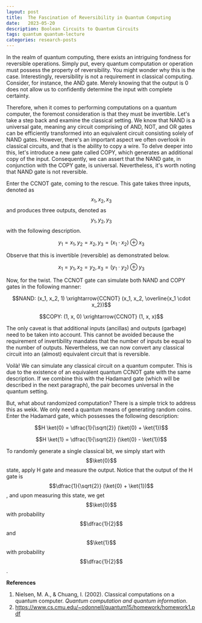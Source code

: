 ```yaml
---
layout: post
title:  The Fascination of Reversibility in Quantum Computing
date:   2023-05-20
description: Boolean Circuits to Quantum Circuits
tags: quantum quantum-lecture
categories: research-posts
---
```


In the realm of quantum computing, there exists an intriguing fondness for reversible operations. Simply put, every quantum computation or operation must possess the property of reversibility. You might wonder why this is the case. Interestingly, reversibility is not a requirement in classical computing. Consider, for instance, the AND gate. Merely knowing that the output is 0 does not allow us to confidently determine the input with complete certainty.

Therefore, when it comes to performing computations on a quantum computer, the foremost consideration is that they must be invertible. Let's take a step back and examine the classical setting. We know that NAND is a universal gate, meaning any circuit comprising of AND, NOT, and OR gates can be efficiently transformed into an equivalent circuit consisting solely of NAND gates. However, there's an important aspect we often overlook in classical circuits, and that is the ability to copy a wire. To delve deeper into this, let's introduce a new gate called COPY, which generates an additional copy of the input. Consequently, we can assert that the NAND gate, in conjunction with the COPY gate, is universal. Nevertheless, it's worth noting that NAND gate is not reversible.

Enter the CCNOT gate, coming to the rescue. This gate takes three inputs, denoted as  $$x_1, x_2, x_3$$ and produces three outputs, denoted as $$y_1, y_2, y_3$$ with the following description.

$$y_1 = x_1, y_2 = x_2, y_3 = (x_1 \cdot x_2) \oplus x_3$$

Observe that this is invertible (reversible) as demonstrated below.

$$x_1 = y_1, x_2 = y_2, x_3 = (y_1 \cdot y_2) \oplus y_3$$

Now, for the twist. The CCNOT gate can simulate both NAND and COPY gates in the following manner:

$$NAND: (x_1, x_2, 1) \xrightarrow{CCNOT} (x_1, x_2, \overline{x_1 \cdot x_2})$$

$$COPY: (1, x, 0) \xrightarrow{CCNOT} (1, x, x)$$

The only caveat is that additional inputs (ancillas) and outputs (garbage) need to be taken into account. This cannot be avoided because the requirement of invertibility mandates that the number of inputs be equal to the number of outputs. Nevertheless, we can now convert any classical circuit into an (almost) equivalent circuit that is reversible.

Voilà! We can simulate any classical circuit on a quantum computer. This is due to the existence of an equivalent quantum CCNOT gate with the same description. If we combine this with the Hadamard gate (which will be described in the next paragraph), the pair becomes universal in the quantum setting.

But, what about randomized computation? There is a simple trick to address this as wekk. We only need a quantum means of generating random coins. Enter the Hadamard gate, which possesses the following description:

$$H \ket{0} = \dfrac{1}{\sqrt{2}} (\ket{0} + \ket{1})$$

$$H \ket{1} = \dfrac{1}{\sqrt{2}} (\ket{0} - \ket{1})$$

To randomly generate a single classical bit, we simply start with $$\ket{0}$$ state, apply H gate and measure the output. Notice that the output of the H gate is $$\dfrac{1}{\sqrt{2}} (\ket{0} + \ket{1})$$, and upon measuring this state, we get $$\ket{0}$$ with probability $$\dfrac{1}{2}$$ and $$\ket{1}$$ with probability $$\dfrac{1}{2}$$.


**References**
1. Nielsen, M. A., & Chuang, I. (2002). Classical computations on a quantum computer. *Quantum computation and quantum information*.
2. <a href="https://www.cs.cmu.edu/~odonnell/quantum15/homework/homework1.pdf">https://www.cs.cmu.edu/~odonnell/quantum15/homework/homework1.pdf </a>
